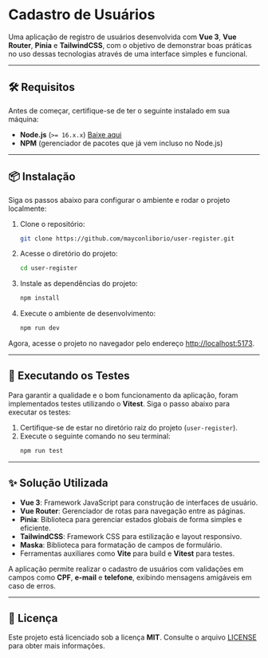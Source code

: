 # Cadastro de Usuários

Uma aplicação de registro de usuários desenvolvida com **Vue 3**, **Vue Router**, **Pinia** e **TailwindCSS**, com o
objetivo de demonstrar boas práticas no uso dessas tecnologias através de uma interface simples e funcional.

---

## 🛠️ Requisitos

Antes de começar, certifique-se de ter o seguinte instalado em sua máquina:

- **Node.js** (`>= 16.x.x`) [Baixe aqui](https://nodejs.org/)
- **NPM** (gerenciador de pacotes que já vem incluso no Node.js)

---

## 📦 Instalação

Siga os passos abaixo para configurar o ambiente e rodar o projeto localmente:

1. Clone o repositório:
   ```bash
   git clone https://github.com/mayconliborio/user-register.git
   ```
2. Acesse o diretório do projeto:
   ```bash
   cd user-register
   ```
3. Instale as dependências do projeto:
   ```bash
   npm install
   ```
4. Execute o ambiente de desenvolvimento:
   ```bash
   npm run dev
   ```

Agora, acesse o projeto no navegador pelo endereço [http://localhost:5173](http://localhost:5173).

---

## 🧪 Executando os Testes

Para garantir a qualidade e o bom funcionamento da aplicação, foram implementados testes utilizando o **Vitest**. Siga o
passo abaixo para executar os testes:

1. Certifique-se de estar no diretório raiz do projeto (`user-register`).
2. Execute o seguinte comando no seu terminal:
   ```bash
   npm run test

---

## ✨ Solução Utilizada

- **Vue 3**: Framework JavaScript para construção de interfaces de usuário.
- **Vue Router**: Gerenciador de rotas para navegação entre as páginas.
- **Pinia**: Biblioteca para gerenciar estados globais de forma simples e eficiente.
- **TailwindCSS**: Framework CSS para estilização e layout responsivo.
- **Maska**: Biblioteca para formatação de campos de formulário.
- Ferramentas auxiliares como **Vite** para build e **Vitest** para testes.

A aplicação permite realizar o cadastro de usuários com validações em campos como **CPF**, **e-mail** e **telefone**,
exibindo mensagens amigáveis em caso de erros.

---

## 📝 Licença

Este projeto está licenciado sob a licença **MIT**. Consulte o arquivo [LICENSE](./LICENSE) para obter mais informações.